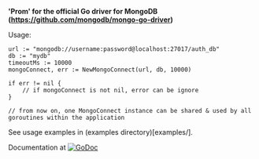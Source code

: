 **'Prom' for the official Go driver for MongoDB (https://github.com/mongodb/mongo-go-driver)**

Usage:

```golang
url := "mongodb://username:password@localhost:27017/auth_db"
db := "mydb"
timeoutMs := 10000
mongoConnect, err := NewMongoConnect(url, db, 10000)

if err != nil {
    // if mongoConnect is not nil, error can be ignore
}

// from now on, one MongoConnect instance can be shared & used by all goroutines within the application
```

See usage examples in (examples directory)[examples/].

Documentation at [![GoDoc](https://godoc.org/github.com/btnguyen2k/prom?status.svg)](https://godoc.org/github.com/btnguyen2k/prom#MongoConnect)

